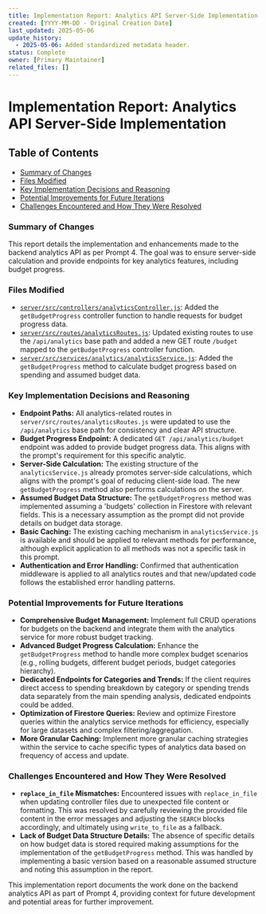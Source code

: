 ```yaml
---
title: Implementation Report: Analytics API Server-Side Implementation
created: [YYYY-MM-DD - Original Creation Date]
last_updated: 2025-05-06
update_history:
  - 2025-05-06: Added standardized metadata header.
status: Complete
owner: [Primary Maintainer]
related_files: []
---
```


# Implementation Report: Analytics API Server-Side Implementation

## Table of Contents

* [Summary of Changes](#summary-of-changes)
* [Files Modified](#files-modified)
* [Key Implementation Decisions and Reasoning](#key-implementation-decisions-and-reasoning)
* [Potential Improvements for Future Iterations](#potential-improvements-for-future-iterations)
* [Challenges Encountered and How They Were Resolved](#challenges-encountered-and-how-they-were-resolved)

### Summary of Changes

This report details the implementation and enhancements made to the backend analytics API as per Prompt 4. The goal was to ensure server-side calculation and provide endpoints for key analytics features, including budget progress.

### Files Modified

*   [`server/src/controllers/analyticsController.js`](../../../../server/src/controllers/analyticsController.js): Added the `getBudgetProgress` controller function to handle requests for budget progress data.
*   [`server/src/routes/analyticsRoutes.js`](../../../../server/src/routes/analyticsRoutes.js): Updated existing routes to use the `/api/analytics` base path and added a new GET route `/budget` mapped to the `getBudgetProgress` controller function.
*   [`server/src/services/analytics/analyticsService.js`](../../../../server/src/services/analytics/analyticsService.js): Added the `getBudgetProgress` method to calculate budget progress based on spending and assumed budget data.

### Key Implementation Decisions and Reasoning

*   **Endpoint Paths:** All analytics-related routes in `server/src/routes/analyticsRoutes.js` were updated to use the `/api/analytics` base path for consistency and clear API structure.
*   **Budget Progress Endpoint:** A dedicated `GET /api/analytics/budget` endpoint was added to provide budget progress data. This aligns with the prompt's requirement for this specific analytic.
*   **Server-Side Calculation:** The existing structure of the `analyticsService.js` already promotes server-side calculations, which aligns with the prompt's goal of reducing client-side load. The new `getBudgetProgress` method also performs calculations on the server.
*   **Assumed Budget Data Structure:** The `getBudgetProgress` method was implemented assuming a 'budgets' collection in Firestore with relevant fields. This is a necessary assumption as the prompt did not provide details on budget data storage.
*   **Basic Caching:** The existing caching mechanism in `analyticsService.js` is available and should be applied to relevant methods for performance, although explicit application to all methods was not a specific task in this prompt.
*   **Authentication and Error Handling:** Confirmed that authentication middleware is applied to all analytics routes and that new/updated code follows the established error handling patterns.

### Potential Improvements for Future Iterations

*   **Comprehensive Budget Management:** Implement full CRUD operations for budgets on the backend and integrate them with the analytics service for more robust budget tracking.
*   **Advanced Budget Progress Calculation:** Enhance the `getBudgetProgress` method to handle more complex budget scenarios (e.g., rolling budgets, different budget periods, budget categories hierarchy).
*   **Dedicated Endpoints for Categories and Trends:** If the client requires direct access to spending breakdown by category or spending trends data separately from the main spending analysis, dedicated endpoints could be added.
*   **Optimization of Firestore Queries:** Review and optimize Firestore queries within the analytics service methods for efficiency, especially for large datasets and complex filtering/aggregation.
*   **More Granular Caching:** Implement more granular caching strategies within the service to cache specific types of analytics data based on frequency of access and update.

### Challenges Encountered and How They Were Resolved

*   **`replace_in_file` Mismatches:** Encountered issues with `replace_in_file` when updating controller files due to unexpected file content or formatting. This was resolved by carefully reviewing the provided file content in the error messages and adjusting the `SEARCH` blocks accordingly, and ultimately using `write_to_file` as a fallback.
*   **Lack of Budget Data Structure Details:** The absence of specific details on how budget data is stored required making assumptions for the implementation of the `getBudgetProgress` method. This was handled by implementing a basic version based on a reasonable assumed structure and noting this assumption in the report.

This implementation report documents the work done on the backend analytics API as part of Prompt 4, providing context for future development and potential areas for further improvement.

